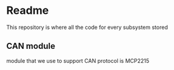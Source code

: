 # Readme

This repository is where all the code for every subsystem stored


## CAN module

module that we use to support CAN protocol is MCP2215
